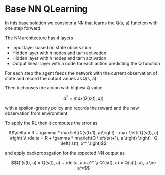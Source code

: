 # Base NN QLearning

In this base solution we consider a NN that learns the Q(s, a) function with one step forward.

The NN architecture has 4 layers

- Input layer based on state observation
- Hidden layer with h nodes and tanh activation
- Hidden layer with h nodes and tanh activation
- Output linear layer with a node for each action predicting the Q function

For each step the agent feeds the network with the current observation of state and record the output values as Q(s, a).

Then it chooses the action with highest Q value

```math
a^* = max(Q(s(t), a))
```

with a epsilon-greedy policy and records the reward and the new observation from environment.

To apply the RL then it computes the error as 

```math
\delta = R + \gamma * max\left(Q(s(t+1), a)\right) - max \left( Q(s(t), a) \right)
\\
\delta = R + \gamma * max\left(Q \left(s(t+1), a \right) \right) -Q \left( s(t), a^* \right)
```
and apply backpropagation for the expected NN output as 

```math
Q'(s(t), a) = Q(s(t), a) + \delta, a  = a^*
\\
Q'(s(t), a) = Q(s(t), a), a \ne a^*
```
